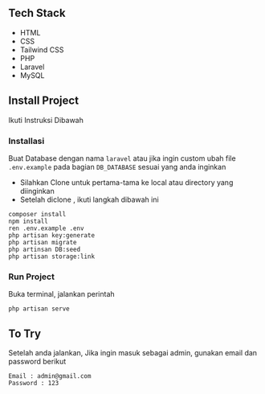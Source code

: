 ## Tech Stack

- HTML
- CSS
- Tailwind CSS
- PHP
- Laravel
- MySQL

## Install Project

Ikuti Instruksi Dibawah 


### Installasi
Buat Database dengan nama `laravel` atau jika ingin custom ubah file `.env.example` pada bagian `DB_DATABASE` sesuai yang anda inginkan


- Silahkan Clone untuk pertama-tama ke local atau directory yang diinginkan
- Setelah diclone , ikuti langkah dibawah ini

```
composer install
npm install
ren .env.example .env
php artisan key:generate
php artisan migrate
php artinsan DB:seed
php artisan storage:link
```

### Run Project

Buka terminal, jalankan perintah

```
php artisan serve
```
## To Try

Setelah anda jalankan, Jika ingin masuk sebagai admin, gunakan email dan password berikut

```
Email : admin@gmail.com
Password : 123
```


